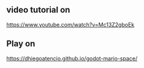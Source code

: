 ## video tutorial on
https://www.youtube.com/watch?v=Mc13Z2gboEk

## Play on

https://dhiegoatencio.github.io/godot-mario-space/